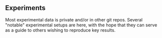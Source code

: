 Experiments
-----------
Most experimental data is private and/or in other git repos.
Several "notable" experimental setups are here, with the hope
that they can serve as a guide to others wishing to reproduce
key results.
